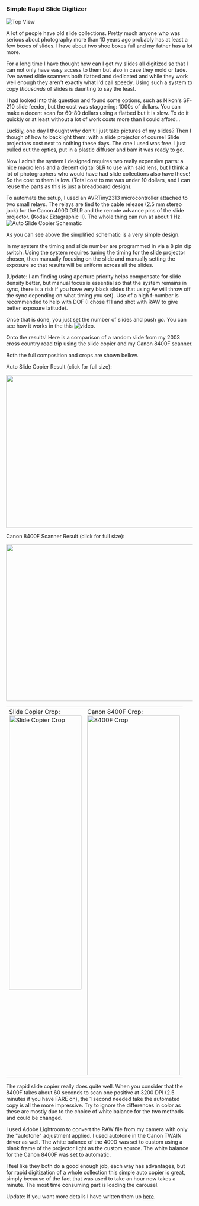 ### Simple Rapid Slide Digitizer
    
![Top View](./slidedigitizer/topview.jpg)

A lot of people have old slide collections. Pretty much anyone who was serious about photography more than 10 years ago probably has at least a few boxes of slides. I have about two shoe boxes full and my father has a lot more.   

For a long time I have thought how can I get my slides all digitized so that I can not only have easy access to them but also in case they mold or fade. I've owned slide scanners both flatbed and dedicated and while they work well enough they aren't exactly what I'd call speedy. Using such a system to copy <em>thousands</em> of slides is daunting to say the least.  

I had looked into this question and found some options, such as Nikon's SF-210 slide feeder, but the cost was staggering: 1000s of dollars. You can make a decent scan for 60-80 dollars using a flatbed but it is slow. To do it quickly or at least without a lot of work  costs more than I could afford...

Luckily, one day I thought why don't I just take pictures of my slides? Then I though of how to backlight them: with a slide projector of course! Slide projectors cost next to nothing these days. The one I used was free. I just pulled out the optics, put in a plastic diffuser and bam it was ready to go.   

Now I admit the system I designed requires two really expensive parts: a nice macro lens and a decent digital SLR to use with said lens, but I think a lot of photographers who would have had slide collections also have these! So the cost to them is low.  (Total cost to me was under 10 dollars, and I can reuse the parts as this is just a breadboard design).

To automate the setup, I used an AVRTiny2313 microcontroller attached to two small relays. The relays are tied to the cable release (2.5 mm stereo jack) for the Canon 400D DSLR and the remote advance pins of the slide projector. (Kodak Ektagraphic II). The whole thing can run at about 1 Hz.  ![Auto Slide Copier Schematic](./slidedigitizer/autoslide.png)    

As you can see above the simplified schematic is  a very simple design.

In my system the timing and slide number are programmed in via a 8 pin dip switch. Using the system requires tuning the timing for the slide projector chosen, then manually focusing on the slide and manually setting the exposure so that results will be uniform across all the slides. 

(Update: I am finding using aperture priority helps compensate for slide density better, but manual focus is essential so that the system remains in sync, there is a risk if you have very black slides that using Av will throw off the sync depending on what timing you set). Use of a high f-number is recommended to help with DOF (I chose f11 and shot with RAW to give better exposure latitude).    
  
Once that is done, you just set the number of slides and push go. You can see how it works in the this ![video](https://www.flickr.com/photos/bbryce/4149018287). 
  
Onto the results! Here is a comparison of a random slide from my 2003 cross country road trip using the slide copier and my Canon 8400F  scanner.

Both the full composition and crops are shown bellow.

Auto Slide Copier Result (click for full size):

<a href="http://farm3.static.flickr.com/2743/4149876800_d39037ce38_o.jpg"><img src="slidedigitizer/copier_sm.jpg" width="618" height="412" border="0"/></a>  

Canon 8400F Scanner Result (click for full size):
<p><a href="http://farm3.static.flickr.com/2585/4149878684_4116b5c499_o.jpg"><img src="slidedigitizer/jasper8400Fsm.jpg" width="619" height="422" border="0" /></a>
  <table width="450" border="0">
    <tr >
      <td valign="top">Slide Copier Crop:<BR /><img src="slidedigitizer/copierCrop.jpg" width="195" height="739" alt="Slide Copier Crop" /></td>
      <td valign="top">Canon 8400F Crop:<br /><img src="slidedigitizer/jasper8400FCrop.jpg" width="250" height="970" alt="8400F Crop" /></td>
    </tr>
    
  </table>

The rapid slide copier really does  quite well. When you consider that the 8400F takes about 60 seconds to scan one positive at 3200 DPI (2.5 minutes if you have FARE on), the 1 second needed take the automated copy is all the more impressive. Try to ignore the differences in color as these are mostly due to the choice of white balance for the two methods and could be changed.   

I used Adobe Lightroom to convert the RAW file from my camera with only the &quot;autotone&quot; adjustment applied. I used autotone in the Canon TWAIN driver as well. The white balance of the 400D was set to custom using a blank frame of the projector light as the custom source. The white balance for the Canon 8400F was set to automatic.

I feel like they both do a good enough job, each way has advantages, but for rapid digitization of a whole collection this simple auto copier is great, simply because of the fact that was used to take an hour now takes a minute. The most time consuming part is loading the carousel.   

Update: If you want more details I have written them up <a href="/slidedigitizerdetails.html">here</a>.

